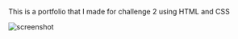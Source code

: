 This is a portfolio that I made for challenge 2 using HTML and CSS

![screenshot](https://user-images.githubusercontent.com/98543867/154868386-bf95dcfc-e2d6-4a19-a688-32104c46e4e7.PNG)
